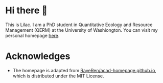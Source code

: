 # Hi there 👋

This is Lilac. I am a PhD student in Quantitative Ecology and Resource Management (QERM) at the University of Washiongton. You can visit my personal homepage [here](LilacHo.github.io).

# Acknowledges

- The homepage is adapted from [RayeRen/acad-homepage.github.io](https://github.com/RayeRen/acad-homepage.github.io), which is distributed under the MIT License.
